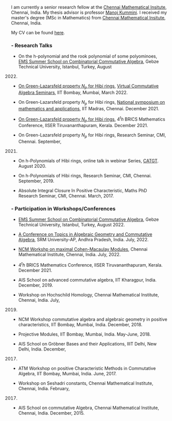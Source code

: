 I am currently a senior research fellow at the [Chennai Mathematical Insitute](https://www.cmi.ac.in), Chennai, India.
My thesis advisor is professor [Manoj Kummini](https://www.cmi.ac.in/people/fac-profile.php?id=mkummini).
I received my master's degree (MSc in Mathematics) from [Chennai Mathematical Insitute](https://www.cmi.ac.in), Chennai, India.

My CV can be found [here](../CV.pdf).

### -  Research Talks

-  On the h-polynomial and the rook polynomial of some polyominoes, [EMS Summer School on
Combinatorial Commutative Algebra](https://scale.gtu.edu.tr/CCA.html), Gebze Technical University, Istanbul, Turkey, August
2022.

- [On Green-Lazarsfeld property $N_p$ for Hibi rings](https://drive.google.com/file/d/1sSVsOFy9aV3ZR3OuK0v2dB6yuLcEoUjH/view), 
[Virtual Commutative Algebra Seminars](https://sites.google.com/view/virtual-comm-algebra-seminar/home),
 IIT Bombay, Mumbai, March 2022.

- On Green-Lazarsfeld property $N_p$ for Hibi rings, 
[National symposium on mathematics and applications](https://math.iitm.ac.in/public_html/nsma/index.php?name=Home),
 IIT Madras, Chennai. December 2021.

- [On Green-Lazarsfeld property $N_p$ for Hibi rings](https://www.youtube.com/watch?v=iiOLPnHLpkM), 
 $4^th$ BRICS Mathematics Conference, 
IISER Tiruvananthapuram, Kerala. December 2021.

- On Green-Lazarsfeld property $N_p$ for Hibi rings, Research Seminar, CMI, Chennai. September,
2021.

- On h-Polynomials of Hibi rings, online talk in webinar Series, [CATGT](https://sites.google.com/site/anuragshomepage/catgt). August 2020.

- On h-Polynomials of Hibi rings, Research Seminar, CMI, Chennai. September, 2019.

- Absolute Integral Closure In Positive Characteristic, Maths PhD Research Seminar, CMI,
Chennai. March, 2017.

### - Participation in  Workshops/Conferences

- [EMS Summer School on Combinatorial Commutative Algebra](https://scale.gtu.edu.tr/CCA.html), 
Gebze Technical University, Istanbul, Turkey, August 2022.

- [A Conference on Topics in Algebraic Geometry and Commutative Algebra](https://srmap.edu.in/conference-on-algebraic-geometry-and-commutative-algebra/#:~:text=July%2018%20%2D%2023%2C%202022%2C,AP%2C%20Andhra%20Pradesh%2C%20India.), 
SRM University-AP, Andhra Pradesh, India. July, 2022.

- [NCM Workshp on maximal Cohen-Macaulay Modules](https://www.atmschools.org/school/2022/NCMW/mcmm/application-form), Chennai Mathematical Institute,
Chennai, India. July, 2022.

- $4^th$ BRICS Mathematics Conference,
IISER Tiruvananthapuram, Kerala. December 2021.

- AIS School on advanced commutative algebra, IIT Kharagpur, India. December, 2019.

- Workshop on Hochschild Homology, Chennai Mathematical Institute, Chennai, India. July,
2019.

- NCM Workshop commutative algebra and algebraic geometry in positive characteristics, IIT
Bombay, Mumbai, India. December, 2018.

- Projective Modules, IIT Bombay, Mumbai, India. May-June, 2018.

- AIS School on Gröbner Bases and their Applications, IIIT Delhi, New Delhi, India. December,
2017.

- ATM Workshop on positive Characteristic Methods in Commutative Algebra, IIT Bombay,
Mumbai, India. June, 2017.

- Workshop on Seshadri constants, Chennai Mathematical Institute, Chennai, India. February,
2017.

- AIS School on commutative Algebra, Chennai Mathematical Institute, Chennai, India.
December, 2015.
